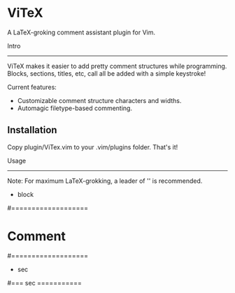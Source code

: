 ViTeX
=====

A LaTeX-groking comment assistant plugin for Vim.

Intro
_____

ViTeX makes it easier to add pretty comment structures while programming. 
Blocks, sections, titles, etc, call all be added with a simple keystroke!

Current features:
  * Customizable comment structure characters and widths.
  * Automagic filetype-based commenting.

Installation
------------

Copy plugin/ViTex.vim to your .vim/plugins folder. That's it!

Usage
_____

Note: For maximum LaTeX-grokking, a leader of '\' is recommended.

  * <Leader>block

#===================
# Comment
#===================

  * <Leader>sec

#=== sec ===========
